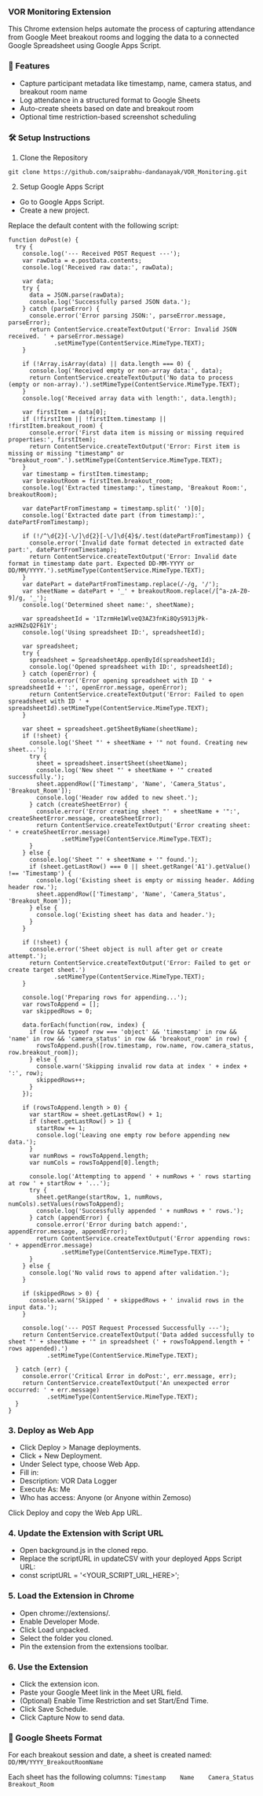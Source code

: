 ### VOR Monitoring Extension 
This Chrome extension helps automate the process of capturing attendance from Google Meet breakout rooms and logging the data to a connected Google Spreadsheet using Google Apps Script.

### 🚀 Features

- Capture participant metadata like timestamp, name, camera status, and breakout room name
- Log attendance in a structured format to Google Sheets
- Auto-create sheets based on date and breakout room
- Optional time restriction-based screenshot scheduling



### 🛠️ Setup Instructions
1. Clone the Repository

`git clone https://github.com/saiprabhu-dandanayak/VOR_Monitoring.git`


2. Setup Google Apps Script

- Go to Google Apps Script.
- Create a new project.

Replace the default content with the following script:



```
function doPost(e) {
  try {
    console.log('--- Received POST Request ---');
    var rawData = e.postData.contents;
    console.log('Received raw data:', rawData);

    var data;
    try {
      data = JSON.parse(rawData);
      console.log('Successfully parsed JSON data.');
    } catch (parseError) {
      console.error('Error parsing JSON:', parseError.message, parseError);
      return ContentService.createTextOutput('Error: Invalid JSON received. ' + parseError.message)
             .setMimeType(ContentService.MimeType.TEXT);
    }

    if (!Array.isArray(data) || data.length === 0) {
      console.log('Received empty or non-array data:', data);
      return ContentService.createTextOutput('No data to process (empty or non-array).').setMimeType(ContentService.MimeType.TEXT);
    }
    console.log('Received array data with length:', data.length);

    var firstItem = data[0];
    if (!firstItem || !firstItem.timestamp || !firstItem.breakout_room) {
      console.error('First data item is missing or missing required properties:', firstItem);
      return ContentService.createTextOutput('Error: First item is missing or missing "timestamp" or "breakout_room".').setMimeType(ContentService.MimeType.TEXT);
    }
    var timestamp = firstItem.timestamp;
    var breakoutRoom = firstItem.breakout_room;
    console.log('Extracted timestamp:', timestamp, 'Breakout Room:', breakoutRoom);

    var datePartFromTimestamp = timestamp.split(' ')[0];
    console.log('Extracted date part (from timestamp):', datePartFromTimestamp);

    if (!/^\d{2}[-\/]\d{2}[-\/]\d{4}$/.test(datePartFromTimestamp)) {
      console.error('Invalid date format detected in extracted date part:', datePartFromTimestamp);
      return ContentService.createTextOutput('Error: Invalid date format in timestamp date part. Expected DD-MM-YYYY or DD/MM/YYYY.').setMimeType(ContentService.MimeType.TEXT);
    }
    var datePart = datePartFromTimestamp.replace(/-/g, '/');
    var sheetName = datePart + '_' + breakoutRoom.replace(/[^a-zA-Z0-9]/g, '_');
    console.log('Determined sheet name:', sheetName);

    var spreadsheetId = '1TzrmHe1WlveQ3AZ3fnKi8QyS913jPk-azHNZsQ2F61Y';
    console.log('Using spreadsheet ID:', spreadsheetId);

    var spreadsheet;
    try {
      spreadsheet = SpreadsheetApp.openById(spreadsheetId);
      console.log('Opened spreadsheet with ID:', spreadsheetId);
    } catch (openError) {
      console.error('Error opening spreadsheet with ID ' + spreadsheetId + ':', openError.message, openError);
      return ContentService.createTextOutput('Error: Failed to open spreadsheet with ID ' + spreadsheetId).setMimeType(ContentService.MimeType.TEXT);
    }

    var sheet = spreadsheet.getSheetByName(sheetName);
    if (!sheet) {
      console.log('Sheet "' + sheetName + '" not found. Creating new sheet...');
      try {
        sheet = spreadsheet.insertSheet(sheetName);
        console.log('New sheet "' + sheetName + '" created successfully.');
        sheet.appendRow(['Timestamp', 'Name', 'Camera_Status', 'Breakout_Room']);
        console.log('Header row added to new sheet.');
      } catch (createSheetError) {
        console.error('Error creating sheet "' + sheetName + '":', createSheetError.message, createSheetError);
        return ContentService.createTextOutput('Error creating sheet: ' + createSheetError.message)
               .setMimeType(ContentService.MimeType.TEXT);
      }
    } else {
      console.log('Sheet "' + sheetName + '" found.');
      if (sheet.getLastRow() === 0 || sheet.getRange('A1').getValue() !== 'Timestamp') {
        console.log('Existing sheet is empty or missing header. Adding header row.');
        sheet.appendRow(['Timestamp', 'Name', 'Camera_Status', 'Breakout_Room']);
      } else {
        console.log('Existing sheet has data and header.');
      }
    }

    if (!sheet) {
      console.error('Sheet object is null after get or create attempt.');
      return ContentService.createTextOutput('Error: Failed to get or create target sheet.')
             .setMimeType(ContentService.MimeType.TEXT);
    }

    console.log('Preparing rows for appending...');
    var rowsToAppend = [];
    var skippedRows = 0;

    data.forEach(function(row, index) {
      if (row && typeof row === 'object' && 'timestamp' in row && 'name' in row && 'camera_status' in row && 'breakout_room' in row) {
        rowsToAppend.push([row.timestamp, row.name, row.camera_status, row.breakout_room]);
      } else {
        console.warn('Skipping invalid row data at index ' + index + ':', row);
        skippedRows++;
      }
    });

    if (rowsToAppend.length > 0) {
      var startRow = sheet.getLastRow() + 1;
      if (sheet.getLastRow() > 1) {
        startRow += 1;
        console.log('Leaving one empty row before appending new data.');
      }
      var numRows = rowsToAppend.length;
      var numCols = rowsToAppend[0].length;

      console.log('Attempting to append ' + numRows + ' rows starting at row ' + startRow + '...');
      try {
        sheet.getRange(startRow, 1, numRows, numCols).setValues(rowsToAppend);
        console.log('Successfully appended ' + numRows + ' rows.');
      } catch (appendError) {
        console.error('Error during batch append:', appendError.message, appendError);
        return ContentService.createTextOutput('Error appending rows: ' + appendError.message)
               .setMimeType(ContentService.MimeType.TEXT);
      }
    } else {
      console.log('No valid rows to append after validation.');
    }

    if (skippedRows > 0) {
      console.warn('Skipped ' + skippedRows + ' invalid rows in the input data.');
    }

    console.log('--- POST Request Processed Successfully ---');
    return ContentService.createTextOutput('Data added successfully to sheet "' + sheetName + '" in spreadsheet (' + rowsToAppend.length + ' rows appended).')
           .setMimeType(ContentService.MimeType.TEXT);

  } catch (err) {
    console.error('Critical Error in doPost:', err.message, err);
    return ContentService.createTextOutput('An unexpected error occurred: ' + err.message)
           .setMimeType(ContentService.MimeType.TEXT);
  }
}
```



### 3. Deploy as Web App

- Click Deploy > Manage deployments.
- Click + New Deployment.
- Under Select type, choose Web App.
- Fill in:
- Description: VOR Data Logger
- Execute As: Me
- Who has access: Anyone (or Anyone within Zemoso)



Click Deploy and copy the Web App URL.

### 4. Update the Extension with Script URL

- Open background.js in the cloned repo.
- Replace the scriptURL in updateCSV with your deployed Apps Script URL:
- const scriptURL = '<YOUR_SCRIPT_URL_HERE>';


### 5. Load the Extension in Chrome

- Open chrome://extensions/.
- Enable Developer Mode.
- Click Load unpacked.
- Select the folder you cloned.
- Pin the extension from the extensions toolbar.


### 6. Use the Extension

- Click the extension icon.
- Paste your Google Meet link in the Meet URL field.
- (Optional) Enable Time Restriction and set Start/End Time.
- Click Save Schedule.
- Click Capture Now to send data.



### 🧪 Google Sheets Format
For each breakout session and date, a sheet is created named:
`DD/MM/YYYY_BreakoutRoomName`

Each sheet has the following columns:
`Timestamp    Name    Camera_Status    Breakout_Room`

